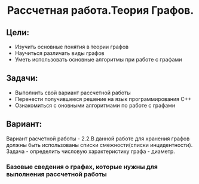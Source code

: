 <h1 align="center">Рассчетная работа.Теория Графов.</h1>

## Цели:
* Изучить основные понятия в теории графов 
* Научиться различать виды графов
* Уметь использовать основные алгоритмы при работе с графами 

## Задачи:
* Выполнить свой вариант рассчетной работы
* Перенести получившееся решение на язык программирования С++
* Ознакомиться с оновными алгоритмами по работе с графами

## Вариант:
Вариант расчетной работы - 2.2.В данной работе для хранения графов должны быть использованы списки смежности(списки инцидентности). Задача - определить числовую характеристику графа - диаметр.

### Базовые сведения о графах, которые нужны для выполнения рассчетной работы ###
